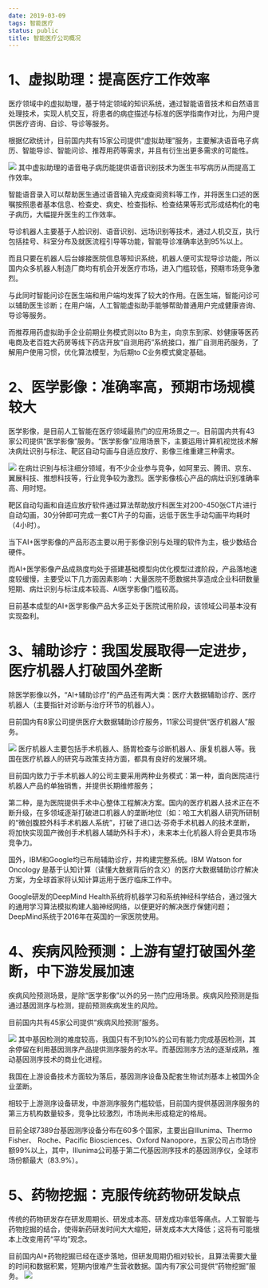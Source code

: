 ```yaml
---
date: 2019-03-09
tags: 智能医疗
status: public
title: 智能医疗公司概况
---
```


# 1、虚拟助理：提高医疗工作效率

医疗领域中的虚拟助理，基于特定领域的知识系统，通过智能语音技术和自然语言处理技术，实现人机交互，将患者的病症描述与标准的医学指南作对比，为用户提供医疗咨询、自诊、导诊等服务。

根据亿欧统计，目前国内共有15家公司提供“虚拟助理”服务，主要解决语音电子病历、智能导诊、智能问诊、推荐用药等需求，并且有衍生出更多需求的可能性。

![](./_image/2019-03-09-20-18-54.jpg)
其中虚拟助理的语音电子病历能提供语音识别技术为医生书写病历从而提高工作效率。

智能语音录入可以帮助医生通过语音输入完成查阅资料等工作，并将医生口述的医嘱按照患者基本信息、检查史、病史、检查指标、检查结果等形式形成结构化的电子病历，大幅提升医生的工作效率。

导诊机器人主要基于人脸识别、语音识别、远场识别等技术，通过人机交互，执行包括挂号、科室分布及就医流程引导等功能，智能导诊准确率达到95%以上。

而且只要在机器人后台嫁接医院信息等知识系统，机器人便可实现导诊功能，所以国内众多机器人制造厂商均有机会开发医疗市场，进入门槛较低，预期市场竞争激烈。

与此同时智能问诊在医生端和用户端均发挥了较大的作用。在医生端，智能问诊可以辅助医生诊断；在用户端，人工智能虚拟助手能够帮助普通用户完成健康咨询、导诊等服务。

而推荐用药虚拟助手企业前期业务模式则以to B为主，向京东到家、妙健康等医药电商及老百姓大药房等线下药店开放“自测用药”系统接口，推广自测用药服务，了解用户使用习惯，优化算法模型，为后期to C业务模式奠定基础。

# 2、医学影像：准确率高，预期市场规模较大
医学影像，是目前人工智能在医疗领域最热门的应用场景之一。目前国内共有43家公司提供“医学影像”服务。“医学影像”应用场景下，主要运用计算机视觉技术解决病灶识别与标注、靶区自动勾画与自适应放疗、影像三维重建三种需求。

![](./_image/2019-03-09-20-20-56.jpg)
在病灶识别与标注细分领域，有不少企业参与竞争，如阿里云、腾讯、京东、翼展科技、推想科技等，行业竞争较为激烈。医学影像核心产品的病灶识别准确率高、用时短。

靶区自动勾画和自适应放疗软件通过算法帮助放疗科医生对200-450张CT片进行自动勾画，30分钟即可完成一套CT片子的勾画，远低于医生手动勾画平均耗时（4小时）。

当下AI+医学影像的产品形态主要以用于影像识别与处理的软件为主，极少数结合硬件。

而AI+医学影像产品成熟度均处于搭建基础模型向优化模型过渡阶段，产品落地速度较缓慢，主要受以下几方面因素影响：大量医院不愿数据共享造成企业科研数量短期、病灶识别与标注成本较高、AI医学影像门槛较高。

目前基本成型的AI+医学影像产品大多正处于医院试用阶段，该领域公司基本没有实现盈利。

# 3、辅助诊疗：我国发展取得一定进步，医疗机器人打破国外垄断

除医学影像以外，“AI+辅助诊疗”的产品还有两大类：医疗大数据辅助诊疗、医疗机器人（主要指针对诊断与治疗环节的机器人）。

目前国内有8家公司提供医疗大数据辅助诊疗服务，11家公司提供“医疗机器人”服务。

![](./_image/2019-03-09-20-23-30.jpg)
医疗机器人主要包括手术机器人、肠胃检查与诊断机器人、康复机器人等。我国在医疗机器人的研究与政策支持方面，都具有良好的发展环境。

目前国内致力于手术机器人的公司主要采用两种业务模式：第一种，面向医院进行机器人产品的单独销售，并提供长期维修服务；

第二种，是为医院提供手术中心整体工程解决方案。国内的医疗机器人技术正在不断升级，在多领域逐渐打破进口机器人的垄断地位（如：哈工大机器人研究所研制的“微创腹腔外科手术机器人系统”，打破了进口达·芬奇手术机器人的技术垄断，将加快实现国产微创手术机器人辅助外科手术），未来本土化机器人将会更具市场竞争力。

国外，IBM和Google均已布局辅助诊疗，并构建完整系统。IBM Watson for Oncology 是基于认知计算（读懂大数据背后的含义）的医疗大数据辅助诊疗解决方案，为全球首家将认知计算运用于医疗临床工作中。

Google研发的DeepMind Health系统将机器学习和系统神经科学结合，通过强大的通用学习算法模拟构建人脑神经网络，以便更好的解决医疗保健问题；DeepMind系统于2016年在英国的一家医院使用。

# 4、疾病风险预测：上游有望打破国外垄断，中下游发展加速
疾病风险预测场景，是除“医学影像”以外的另一热门应用场景。疾病风险预测是指通过基因测序与检测，提前预测疾病发生的风险。

目前国内共有45家公司提供“疾病风险预测”服务。

![](./_image/2019-03-09-20-26-31.jpg)
其中基因检测的难度较高，我国只有不到10%的公司有能力完成基因检测，其余停留在利用基因测序产品提供测序服务的水平。而基因测序方法的逐渐成熟，推动基因测序技术的商业化进程。

我国在上游设备技术方面较为落后，基因测序设备及配套生物试剂基本上被国外企业垄断。

相较于上游测序设备研发，中游测序服务门槛较低，目前国内提供基因测序服务的第三方机构数量较多，竞争比较激烈，市场尚未形成稳定的格局。

目前全球7389台基因测序设备分布在60多个国家，主要出自Illunima、Thermo Fisher、 Roche、Pacific Biosciences、Oxford Nanopore，五家公司占市场份额99%以上，其中，Illunima公司基于第二代基因测序技术的基因测序仪，全球市场份额最大（83.9%）。
# 5、药物挖掘：克服传统药物研发缺点
传统的药物研发存在研发周期长、研发成本高、研发成功率低等痛点。人工智能与药物挖掘的结合，使得新药研发时间大大缩短，研发成本大大降低；这将有可能根本上改变用药“平均”观念。

目前国内AI+药物挖掘已经在逐步落地，但研发周期仍相对较长，且算法需要大量的时间和数据积累，短期内很难产生营收数据。国内有7家公司提供“药物挖掘”服务。
![](./_image/2019-03-09-20-27-48.jpg)
